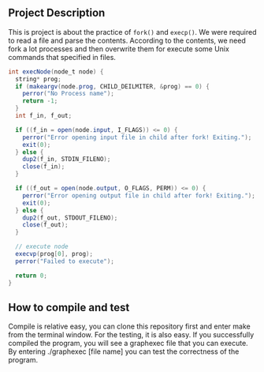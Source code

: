 ## Project Description ##
This is project is about the practice of `fork()` and `execp()`. We were required to
read a file and parse the contents. 
According to the contents, we need fork a lot processes and then overwrite them for 
execute some Unix commands that specified in files.
```java
int execNode(node_t node) {
  string* prog;
  if (makeargv(node.prog, CHILD_DEILMITER, &prog) == 0) {
    perror("No Process name");
    return -1;
  }
  int f_in, f_out;

  if ((f_in = open(node.input, I_FLAGS)) <= 0) {
    perror("Error opening input file in child after fork! Exiting.");
    exit(0);
  } else {
    dup2(f_in, STDIN_FILENO);
    close(f_in);
  }

  if ((f_out = open(node.output, O_FLAGS, PERM)) <= 0) {
    perror("Error opening output file in child after fork! Exiting.");
    exit(0);
  } else {
    dup2(f_out, STDOUT_FILENO);
    close(f_out);
  }

  // execute node
  execvp(prog[0], prog);
  perror("Failed to execute");

  return 0;
}
```
## How to compile and test ##
Compile is relative easy, you can clone this repository first and enter make
from the terminal window. 
For the testing, it is also easy. If you successfully compiled the program, you
will see a graphexec file that you can execute. By entering
./graphexec [file name]
you can test the correctness of the program. 
